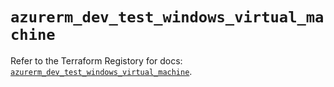 # `azurerm_dev_test_windows_virtual_machine`

Refer to the Terraform Registory for docs: [`azurerm_dev_test_windows_virtual_machine`](https://registry.terraform.io/providers/hashicorp/azurerm/3.60.0/docs/resources/dev_test_windows_virtual_machine).
